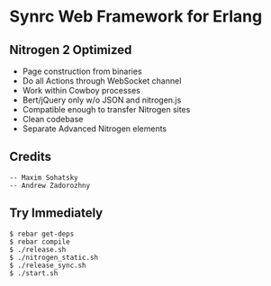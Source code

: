Synrc Web Framework for Erlang
==============================

Nitrogen 2 Optimized
--------------------

* Page construction from binaries
* Do all Actions through WebSocket channel
* Work within Cowboy processes
* Bert/jQuery only w/o JSON and nitrogen.js
* Compatible enough to transfer Nitrogen sites
* Clean codebase
* Separate Advanced Nitrogen elements

Credits
-------

    -- Maxim Sohatsky
    -- Andrew Zadorozhny

Try Immediately
---------------

    $ rebar get-deps
    $ rebar compile
    $ ./release.sh
    $ ./nitrogen_static.sh
    $ ./release_sync.sh
    $ ./start.sh

